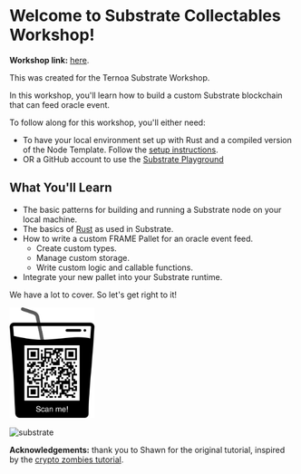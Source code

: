 
# Welcome to Substrate Collectables Workshop!

**Workshop link:** [here](https://immanuel-john.github.io/ternoa-substrate-workshop/#/workshop/start).

This was created for the Ternoa Substrate Workshop.

In this workshop, you'll learn how to build a custom Substrate blockchain that can feed oracle event.

To follow along for this workshop, you'll either need:

- To have your local environment set up with Rust and a compiled version of the Node Template. Follow the [setup instructions](https://docs.substrate.io/tutorials/v3/create-your-first-substrate-chain/#install-required-packages).
- OR a GitHub account to use the [Substrate Playground](https://playground.substrate.dev/?deploy=node-template)

## What You'll Learn

* The basic patterns for building and running a Substrate node on your local machine.
* The basics of [Rust](https://www.rust-lang.org/) as used in Substrate.
* How to write a custom FRAME Pallet for an oracle event feed.
	* Create custom types.
	* Manage custom storage.
	* Write custom logic and callable functions.
* Integrate your new pallet into your Substrate runtime.

We have a lot to cover.
So let's get right to it!

<!-- slide:break -->

<img src="assets/qr-code.png" alt="qr-code" width="150"/>

![substrate](assets/final-front-end.png)

**Acknowledgements:** thank you to Shawn for the original tutorial, inspired by the [crypto zombies tutorial](https://cryptozombies.io/en/lesson/1/chapter/1).

